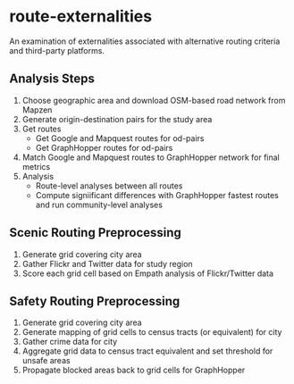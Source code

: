 # route-externalities
An examination of externalities associated with alternative routing criteria and third-party platforms.

## Analysis Steps
1. Choose geographic area and download OSM-based road network from Mapzen
2. Generate origin-destination pairs for the study area
3. Get routes
    * Get Google and Mapquest routes for od-pairs
    * Get GraphHopper routes for od-pairs
4. Match Google and Mapquest routes to GraphHopper network for final metrics
5. Analysis
    * Route-level analyses between all routes
    * Compute signiificant differences with GraphHopper fastest routes and run community-level analyses

## Scenic Routing Preprocessing
1. Generate grid covering city area
2. Gather Flickr and Twitter data for study region
3. Score each grid cell based on Empath analysis of Flickr/Twitter data

## Safety Routing Preprocessing
1. Generate grid covering city area
2. Generate mapping of grid cells to census tracts (or equivalent) for city
3. Gather crime data for city
4. Aggregate grid data to census tract equivalent and set threshold for unsafe areas
5. Propagate blocked areas back to grid cells for GraphHopper
